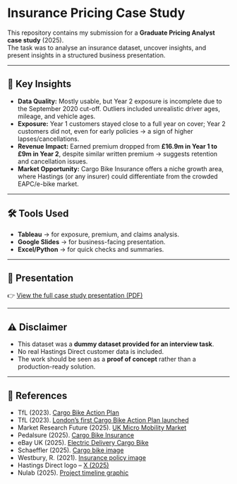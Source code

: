 # Insurance Pricing Case Study  

This repository contains my submission for a **Graduate Pricing Analyst case study** (2025).  
The task was to analyse an insurance dataset, uncover insights, and present insights in a structured business presentation.  

---
## 🔑 Key Insights  
- **Data Quality:** Mostly usable, but Year 2 exposure is incomplete due to the September 2020 cut-off. Outliers included unrealistic driver ages, mileage, and vehicle ages.  
- **Exposure:** Year 1 customers stayed close to a full year on cover; Year 2 customers did not, even for early policies → a sign of higher lapses/cancellations.  
- **Revenue Impact:** Earned premium dropped from **£16.9m in Year 1 to £9m in Year 2**, despite similar written premium → suggests retention and cancellation issues.  
- **Market Opportunity:** Cargo Bike Insurance offers a niche growth area, where Hastings (or any insurer) could differentiate from the crowded EAPC/e-bike market.  

---
## 🛠 Tools Used  
- **Tableau** → for exposure, premium, and claims analysis.  
- **Google Slides** → for business-facing presentation.  
- **Excel/Python** → for quick checks and summaries.  

---
## 📄 Presentation  
👉 [View the full case study presentation (PDF)](https://github.com/KemalYukselir/Hastings-Task/blob/main/Hastings%20Direct%20-%20Task.pdf)  

---
## ⚠️ Disclaimer  
- This dataset was a **dummy dataset provided for an interview task**.  
- No real Hastings Direct customer data is included.  
- The work should be seen as a **proof of concept** rather than a production-ready solution.  

---
## 📌 References  
- TfL (2023). [Cargo Bike Action Plan](https://content.tfl.gov.uk/tfl-cargo-bike-action-plan-2023-acc.pdf)  
- TfL (2023). [London’s first Cargo Bike Action Plan launched](https://tfl.gov.uk/info-for/media/press-releases/2023/march/london-s-first-cargo-bike-action-plan-launched)  
- Market Research Future (2025). [UK Micro Mobility Market](https://www.marketresearchfuture.com/reports/uk-micro-mobility-market-47104)  
- Pedalsure (2025). [Cargo Bike Insurance](https://www.pedalsure.com/cargo-bike-insurance)  
- eBay UK (2025). [Electric Delivery Cargo Bike](https://www.ebay.co.uk/itm/256925485865)  
- Schaeffler (2025). [Cargo bike image](https://www.schaeffler.co.uk/remotemedien/media/_shared_media_rwd/06_press/press_release/000012C23_article_rwd_1000.jpg)  
- Westbury, R. (2021). [Insurance policy image](https://www.rhianwestbury.co.uk/2021/09/exploring-the-different-types-of-insurance.html)  
- Hastings Direct logo – [X (2025)](https://x.com/hastingsdirect)  
- Nulab (2025). [Project timeline graphic](https://cdn.nulab.com/learn-wp/app/uploads/2024/07/03194305/blog-cover-How-to-create-a-project-timeline-with-tips-and-examples_.png)  
